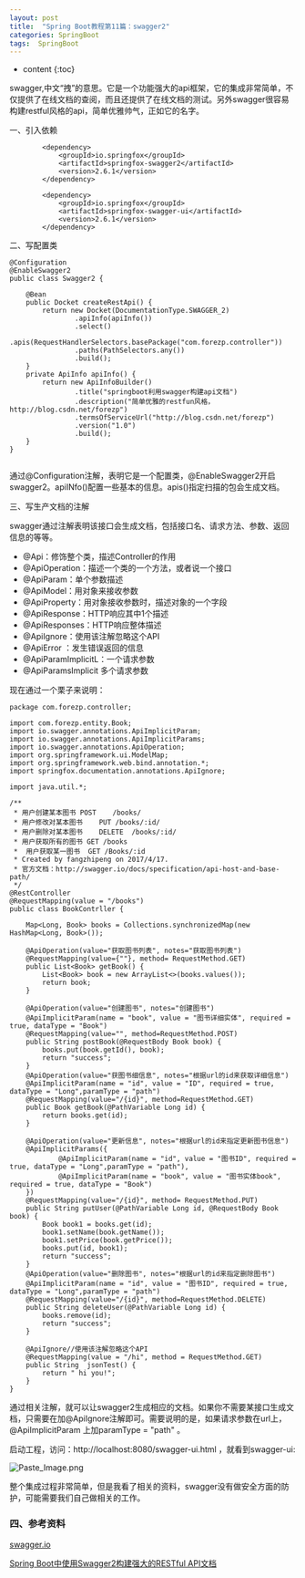 ```yaml
---
layout: post
title:  "Spring Boot教程第11篇：swagger2"
categories: SpringBoot
tags:  SpringBoot
---
```


* content
{:toc}



swagger,中文“拽”的意思。它是一个功能强大的api框架，它的集成非常简单，不仅提供了在线文档的查阅，而且还提供了在线文档的测试。另外swagger很容易构建restful风格的api，简单优雅帅气，正如它的名字。

<!--more-->

一、引入依赖

```
		<dependency>
			<groupId>io.springfox</groupId>
			<artifactId>springfox-swagger2</artifactId>
			<version>2.6.1</version>
		</dependency>

		<dependency>
			<groupId>io.springfox</groupId>
			<artifactId>springfox-swagger-ui</artifactId>
			<version>2.6.1</version>
		</dependency>

```

二、写配置类

```
@Configuration
@EnableSwagger2
public class Swagger2 {

    @Bean
    public Docket createRestApi() {
        return new Docket(DocumentationType.SWAGGER_2)
                .apiInfo(apiInfo())
                .select()
                .apis(RequestHandlerSelectors.basePackage("com.forezp.controller"))
                .paths(PathSelectors.any())
                .build();
    }
    private ApiInfo apiInfo() {
        return new ApiInfoBuilder()
                .title("springboot利用swagger构建api文档")
                .description("简单优雅的restfun风格，http://blog.csdn.net/forezp")
                .termsOfServiceUrl("http://blog.csdn.net/forezp")
                .version("1.0")
                .build();
    }
}


```
通过@Configuration注解，表明它是一个配置类，@EnableSwagger2开启swagger2。apiINfo()配置一些基本的信息。apis()指定扫描的包会生成文档。


三、写生产文档的注解

swagger通过注解表明该接口会生成文档，包括接口名、请求方法、参数、返回信息的等等。

* @Api：修饰整个类，描述Controller的作用
* @ApiOperation：描述一个类的一个方法，或者说一个接口
* @ApiParam：单个参数描述
* @ApiModel：用对象来接收参数
* @ApiProperty：用对象接收参数时，描述对象的一个字段
* @ApiResponse：HTTP响应其中1个描述
* @ApiResponses：HTTP响应整体描述
* @ApiIgnore：使用该注解忽略这个API 
* @ApiError ：发生错误返回的信息
* @ApiParamImplicitL：一个请求参数
* @ApiParamsImplicit 多个请求参数

现在通过一个栗子来说明：

```
package com.forezp.controller;

import com.forezp.entity.Book;
import io.swagger.annotations.ApiImplicitParam;
import io.swagger.annotations.ApiImplicitParams;
import io.swagger.annotations.ApiOperation;
import org.springframework.ui.ModelMap;
import org.springframework.web.bind.annotation.*;
import springfox.documentation.annotations.ApiIgnore;

import java.util.*;

/**
 * 用户创建某本图书	POST	/books/
 * 用户修改对某本图书	PUT	/books/:id/
 * 用户删除对某本图书	DELETE	/books/:id/
 * 用户获取所有的图书 GET /books
 *  用户获取某一图书  GET /Books/:id
 * Created by fangzhipeng on 2017/4/17.
 * 官方文档：http://swagger.io/docs/specification/api-host-and-base-path/
 */
@RestController
@RequestMapping(value = "/books")
public class BookContrller {

    Map<Long, Book> books = Collections.synchronizedMap(new HashMap<Long, Book>());

    @ApiOperation(value="获取图书列表", notes="获取图书列表")
    @RequestMapping(value={""}, method= RequestMethod.GET)
    public List<Book> getBook() {
        List<Book> book = new ArrayList<>(books.values());
        return book;
    }

    @ApiOperation(value="创建图书", notes="创建图书")
    @ApiImplicitParam(name = "book", value = "图书详细实体", required = true, dataType = "Book")
    @RequestMapping(value="", method=RequestMethod.POST)
    public String postBook(@RequestBody Book book) {
        books.put(book.getId(), book);
        return "success";
    }
    @ApiOperation(value="获图书细信息", notes="根据url的id来获取详细信息")
    @ApiImplicitParam(name = "id", value = "ID", required = true, dataType = "Long",paramType = "path")
    @RequestMapping(value="/{id}", method=RequestMethod.GET)
    public Book getBook(@PathVariable Long id) {
        return books.get(id);
    }

    @ApiOperation(value="更新信息", notes="根据url的id来指定更新图书信息")
    @ApiImplicitParams({
            @ApiImplicitParam(name = "id", value = "图书ID", required = true, dataType = "Long",paramType = "path"),
            @ApiImplicitParam(name = "book", value = "图书实体book", required = true, dataType = "Book")
    })
    @RequestMapping(value="/{id}", method= RequestMethod.PUT)
    public String putUser(@PathVariable Long id, @RequestBody Book book) {
        Book book1 = books.get(id);
        book1.setName(book.getName());
        book1.setPrice(book.getPrice());
        books.put(id, book1);
        return "success";
    }
    @ApiOperation(value="删除图书", notes="根据url的id来指定删除图书")
    @ApiImplicitParam(name = "id", value = "图书ID", required = true, dataType = "Long",paramType = "path")
    @RequestMapping(value="/{id}", method=RequestMethod.DELETE)
    public String deleteUser(@PathVariable Long id) {
        books.remove(id);
        return "success";
    }

    @ApiIgnore//使用该注解忽略这个API
    @RequestMapping(value = "/hi", method = RequestMethod.GET)
    public String  jsonTest() {
        return " hi you!";
    }
}

```
通过相关注解，就可以让swagger2生成相应的文档。如果你不需要某接口生成文档，只需要在加@ApiIgnore注解即可。需要说明的是，如果请求参数在url上，@ApiImplicitParam 上加paramType = "path" 。

启动工程，访问：http://localhost:8080/swagger-ui.html ，就看到swagger-ui:


![Paste_Image.png](http://upload-images.jianshu.io/upload_images/2279594-62a6df7cc78d4027.png?imageMogr2/auto-orient/strip%7CimageView2/2/w/1240)



整个集成过程非常简单，但是我看了相关的资料，swagger没有做安全方面的防护，可能需要我们自己做相关的工作。

### 四、参考资料

[swagger.io](http://swagger.io/docs/)

[Spring Boot中使用Swagger2构建强大的RESTful API文档](http://blog.didispace.com/springbootswagger2/)
